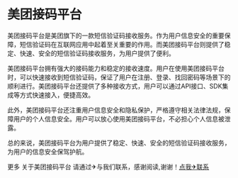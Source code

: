 # 美团接码平台

美团接码平台是美团旗下的一款短信验证码接收服务。作为用户信息安全的重要保障，短信验证码在互联网应用中起着至关重要的作用。而美团接码平台则提供了稳定、快速、安全的短信验证码接收服务，为用户提供了便利。

美团接码平台拥有强大的接码能力和稳定的接收速度。用户在使用美团接码平台时，可以快速接收到短信验证码，保证了用户在注册、登录、找回密码等场景下的顺利进行。美团接码平台还提供了多种接收方式，用户可以通过API接口、SDK集成等方式快速接入，便捷高效。

此外，美团接码平台还注重用户信息安全和隐私保护，严格遵守相关法律法规，保障用户的个人信息安全。用户可以放心使用美团接码平台，不必担心个人信息被泄露。

总的来说，美团接码平台为用户提供了稳定、快速、安全的短信验证码接收服务，为用户的信息安全保驾护航。

更多 关于美团接码平台 请通过✈与我们联系，感谢阅读,谢谢！[点我✈联系](https://add.k02.cc)